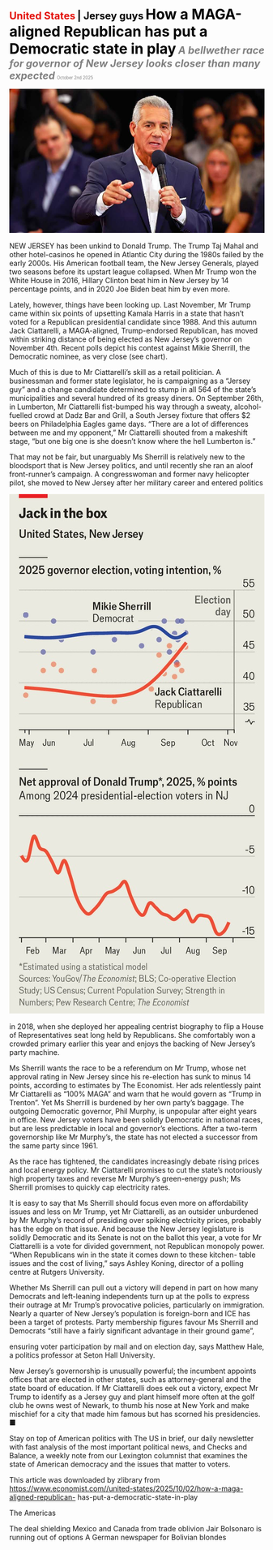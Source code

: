 <span style="color:#E3120B; font-size:14.9pt; font-weight:bold;">United States</span> <span style="color:#000000; font-size:14.9pt; font-weight:bold;">| Jersey guys</span>
<span style="color:#000000; font-size:21.0pt; font-weight:bold;">How a MAGA-aligned Republican has put a Democratic state in play</span>
<span style="color:#808080; font-size:14.9pt; font-weight:bold; font-style:italic;">A bellwether race for governor of New Jersey looks closer than many expected</span>
<span style="color:#808080; font-size:6.2pt;">October 2nd 2025</span>

![](../images/017_How_a_MAGA-aligned_Republican_has_put_a_Democratic_state_in_/p0075_img01.jpeg)

NEW JERSEY has been unkind to Donald Trump. The Trump Taj Mahal and other hotel-casinos he opened in Atlantic City during the 1980s failed by the early 2000s. His American football team, the New Jersey Generals, played two seasons before its upstart league collapsed. When Mr Trump won the White House in 2016, Hillary Clinton beat him in New Jersey by 14 percentage points, and in 2020 Joe Biden beat him by even more.

Lately, however, things have been looking up. Last November, Mr Trump came within six points of upsetting Kamala Harris in a state that hasn’t voted for a Republican presidential candidate since 1988. And this autumn Jack Ciattarelli, a MAGA-aligned, Trump-endorsed Republican, has moved within striking distance of being elected as New Jersey’s governor on November 4th. Recent polls depict his contest against Mikie Sherrill, the Democratic nominee, as very close (see chart).

Much of this is due to Mr Ciattarelli’s skill as a retail politician. A businessman and former state legislator, he is campaigning as a “Jersey guy” and a change candidate determined to stump in all 564 of the state’s municipalities and several hundred of its greasy diners. On September 26th, in Lumberton, Mr Ciattarelli fist-bumped his way through a sweaty, alcohol- fuelled crowd at Dadz Bar and Grill, a South Jersey fixture that offers $2 beers on Philadelphia Eagles game days. “There are a lot of differences between me and my opponent,” Mr Ciattarelli shouted from a makeshift stage, “but one big one is she doesn’t know where the hell Lumberton is.”

That may not be fair, but unarguably Ms Sherrill is relatively new to the bloodsport that is New Jersey politics, and until recently she ran an aloof front-runner’s campaign. A congresswoman and former navy helicopter pilot, she moved to New Jersey after her military career and entered politics

![](../images/017_How_a_MAGA-aligned_Republican_has_put_a_Democratic_state_in_/p0076_img01.jpeg)

in 2018, when she deployed her appealing centrist biography to flip a House of Representatives seat long held by Republicans. She comfortably won a crowded primary earlier this year and enjoys the backing of New Jersey’s party machine.

Ms Sherrill wants the race to be a referendum on Mr Trump, whose net approval rating in New Jersey since his re-election has sunk to minus 14 points, according to estimates by The Economist. Her ads relentlessly paint Mr Ciattarelli as “100% MAGA” and warn that he would govern as “Trump in Trenton”. Yet Ms Sherrill is burdened by her own party’s baggage. The outgoing Democratic governor, Phil Murphy, is unpopular after eight years in office. New Jersey voters have been solidly Democratic in national races, but are less predictable in local and governor’s elections. After a two-term governorship like Mr Murphy’s, the state has not elected a successor from the same party since 1961.

As the race has tightened, the candidates increasingly debate rising prices and local energy policy. Mr Ciattarelli promises to cut the state’s notoriously high property taxes and reverse Mr Murphy’s green-energy push; Ms Sherrill promises to quickly cap electricity rates.

It is easy to say that Ms Sherrill should focus even more on affordability issues and less on Mr Trump, yet Mr Ciattarelli, as an outsider unburdened by Mr Murphy’s record of presiding over spiking electricity prices, probably has the edge on that issue. And because the New Jersey legislature is solidly Democratic and its Senate is not on the ballot this year, a vote for Mr Ciattarelli is a vote for divided government, not Republican monopoly power. “When Republicans win in the state it comes down to these kitchen- table issues and the cost of living,” says Ashley Koning, director of a polling centre at Rutgers University.

Whether Ms Sherrill can pull out a victory will depend in part on how many Democrats and left-leaning independents turn up at the polls to express their outrage at Mr Trump’s provocative policies, particularly on immigration. Nearly a quarter of New Jersey’s population is foreign-born and ICE has been a target of protests. Party membership figures favour Ms Sherrill and Democrats “still have a fairly significant advantage in their ground game”,

ensuring voter participation by mail and on election day, says Matthew Hale, a politics professor at Seton Hall University.

New Jersey’s governorship is unusually powerful; the incumbent appoints offices that are elected in other states, such as attorney-general and the state board of education. If Mr Ciattarelli does eek out a victory, expect Mr Trump to identify as a Jersey guy and plant himself more often at the golf club he owns west of Newark, to thumb his nose at New York and make mischief for a city that made him famous but has scorned his presidencies. ■

Stay on top of American politics with The US in brief, our daily newsletter with fast analysis of the most important political news, and Checks and Balance, a weekly note from our Lexington columnist that examines the state of American democracy and the issues that matter to voters.

This article was downloaded by zlibrary from https://www.economist.com//united-states/2025/10/02/how-a-maga-aligned-republican- has-put-a-democratic-state-in-play

The Americas

The deal shielding Mexico and Canada from trade oblivion Jair Bolsonaro is running out of options A German newspaper for Bolivian blondes